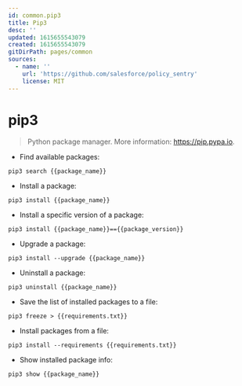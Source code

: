 ```yaml
---
id: common.pip3
title: Pip3
desc: ''
updated: 1615655543079
created: 1615655543079
gitDirPath: pages/common
sources:
  - name: ''
    url: 'https://github.com/salesforce/policy_sentry'
    license: MIT
---
```

# pip3

> Python package manager.
> More information: <https://pip.pypa.io>.

- Find available packages:

`pip3 search {{package_name}}`

- Install a package:

`pip3 install {{package_name}}`

- Install a specific version of a package:

`pip3 install {{package_name}}=={{package_version}}`

- Upgrade a package:

`pip3 install --upgrade {{package_name}}`

- Uninstall a package:

`pip3 uninstall {{package_name}}`

- Save the list of installed packages to a file:

`pip3 freeze > {{requirements.txt}}`

- Install packages from a file:

`pip3 install --requirements {{requirements.txt}}`

- Show installed package info:

`pip3 show {{package_name}}`

